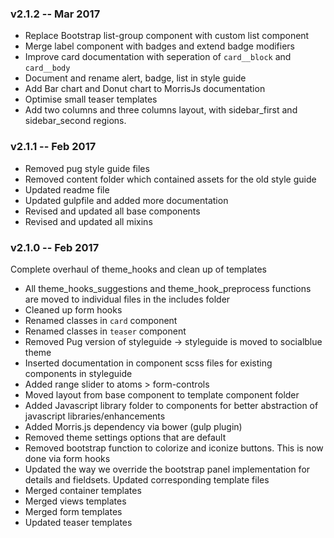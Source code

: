 ### v2.1.2 -- Mar 2017
* Replace Bootstrap list-group component with custom list component
* Merge label component with badges and extend badge modifiers
* Improve card documentation with seperation of `card__block` and `card__body`
* Document and rename alert, badge, list in style guide
* Add Bar chart and Donut chart to MorrisJs documentation
* Optimise small teaser templates
* Add two columns and three columns layout, with sidebar_first and sidebar_second regions.

### v2.1.1 -- Feb 2017
* Removed pug style guide files
* Removed content folder which contained assets for the old style guide
* Updated readme file
* Updated gulpfile and added more documentation
* Revised and updated all base components
* Revised and updated all mixins

### v2.1.0 -- Feb 2017

Complete overhaul of theme_hooks and clean up of templates

* All theme_hooks_suggestions and theme_hook_preprocess functions are moved to individual files in the includes folder
* Cleaned up form hooks
* Renamed classes in `card` component
* Renamed classes in `teaser` component
* Removed Pug version of styleguide -> styleguide is moved to socialblue theme
* Inserted documentation in component scss files for existing components in styleguide
* Added range slider to atoms > form-controls
* Moved layout from base component to template component folder
* Added Javascript library folder to components for better abstraction of javascript libraries/enhancements
* Added Morris.js dependency via bower (gulp plugin)
* Removed theme settings options that are default
* Removed bootstrap function to colorize and iconize buttons. This is now done via form hooks
* Updated the way we override the bootstrap panel implementation for details and fieldsets. Updated corresponding template files
* Merged container templates
* Merged views templates
* Merged form templates 
* Updated teaser templates
